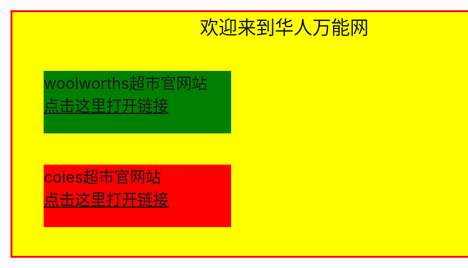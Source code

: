 <!DOCTYPE html>
<html>

<body>

<div id="mr-content">
<div class="mr-title">欢迎来到华人万能网</div>
<div class="mr-woolworths">woolworths超市官网站
<br>
<a href="https://www.woolworths.com.au/shop/catalogue">点击这里打开链接</a>
</div>

<div class="mr-coles">coles超市官网站
<br>
<a href="ttps://www.coles.com.au/catalogues-and-specials">点击这里打开链接</a>
</div>


</body>

<style>

#mr-content{
width:1000px;
height:390px;
background:yellow;
border:3px solid red;
}

.mr-title{
font-size:30px;
margin-left:300px;
}

.mr-woolworths{
width:300px;
height:100px;
padding: auto;
background:green;
margin:50px;
font-size:25px;

}

.mr-coles{
width:300px;
height:100px;
padding: auto;
background:red;
margin:50px;
font-size:25px;
}

</style>
</html>
